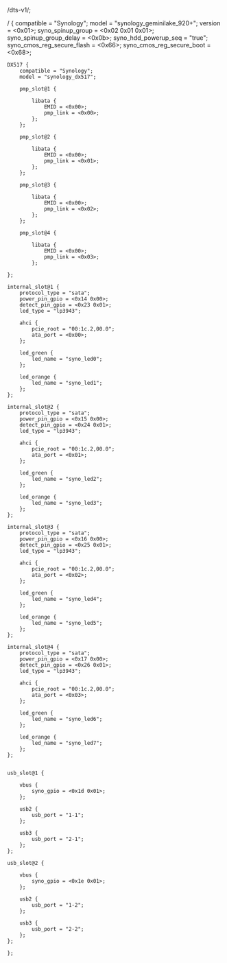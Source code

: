 /dts-v1/;

/ {
	compatible = "Synology";
	model = "synology_geminilake_920+";
	version = <0x01>;
	syno_spinup_group = <0x02 0x01 0x01>;
	syno_spinup_group_delay = <0x0b>;
	syno_hdd_powerup_seq = "true";
	syno_cmos_reg_secure_flash = <0x66>;
	syno_cmos_reg_secure_boot = <0x68>;

	DX517 {
		compatible = "Synology";
		model = "synology_dx517";

		pmp_slot@1 {

			libata {
				EMID = <0x00>;
				pmp_link = <0x00>;
			};
		};

		pmp_slot@2 {

			libata {
				EMID = <0x00>;
				pmp_link = <0x01>;
			};
		};

		pmp_slot@3 {

			libata {
				EMID = <0x00>;
				pmp_link = <0x02>;
			};
		};

		pmp_slot@4 {

			libata {
				EMID = <0x00>;
				pmp_link = <0x03>;
			};
	
	};

	internal_slot@1 {
		protocol_type = "sata";
		power_pin_gpio = <0x14 0x00>;
		detect_pin_gpio = <0x23 0x01>;
		led_type = "lp3943";

		ahci {
			pcie_root = "00:1c.2,00.0";
			ata_port = <0x00>;
		};

		led_green {
			led_name = "syno_led0";
		};

		led_orange {
			led_name = "syno_led1";
		};
	};

	internal_slot@2 {
		protocol_type = "sata";
		power_pin_gpio = <0x15 0x00>;
		detect_pin_gpio = <0x24 0x01>;
		led_type = "lp3943";

		ahci {
			pcie_root = "00:1c.2,00.0";
			ata_port = <0x01>;
		};

		led_green {
			led_name = "syno_led2";
		};

		led_orange {
			led_name = "syno_led3";
		};
	};

	internal_slot@3 {
		protocol_type = "sata";
		power_pin_gpio = <0x16 0x00>;
		detect_pin_gpio = <0x25 0x01>;
		led_type = "lp3943";

		ahci {
			pcie_root = "00:1c.2,00.0";
			ata_port = <0x02>;
		};

		led_green {
			led_name = "syno_led4";
		};

		led_orange {
			led_name = "syno_led5";
		};
	};

	internal_slot@4 {
		protocol_type = "sata";
		power_pin_gpio = <0x17 0x00>;
		detect_pin_gpio = <0x26 0x01>;
		led_type = "lp3943";

		ahci {
			pcie_root = "00:1c.2,00.0";
			ata_port = <0x03>;
		};

		led_green {
			led_name = "syno_led6";
		};

		led_orange {
			led_name = "syno_led7";
		};
	};

	
	usb_slot@1 {

		vbus {
			syno_gpio = <0x1d 0x01>;
		};

		usb2 {
			usb_port = "1-1";
		};

		usb3 {
			usb_port = "2-1";
		};
	};

	usb_slot@2 {

		vbus {
			syno_gpio = <0x1e 0x01>;
		};

		usb2 {
			usb_port = "1-2";
		};

		usb3 {
			usb_port = "2-2";
		};
	};

	};
